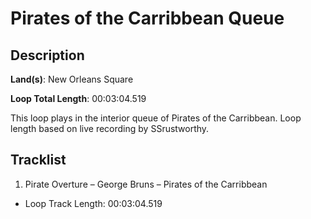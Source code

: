 # Pirates of the Carribbean Queue

## Description

**Land(s)**: New Orleans Square

**Loop Total Length**: 00:03:04.519

This loop plays in the interior queue of Pirates of the Carribbean. Loop length based on live recording by SSrustworthy.

## Tracklist

1. Pirate Overture – George Bruns – Pirates of the Carribbean
- Loop Track Length: 00:03:04.519

